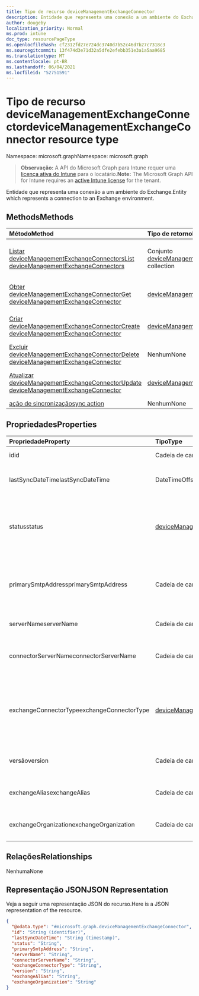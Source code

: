```yaml
---
title: Tipo de recurso deviceManagementExchangeConnector
description: Entidade que representa uma conexão a um ambiente do Exchange.
author: dougeby
localization_priority: Normal
ms.prod: intune
doc_type: resourcePageType
ms.openlocfilehash: cf2312fd27e724dc3740d7b52c46d7b27c7318c3
ms.sourcegitcommit: 13f474d3e71d32a5dfe2efebb351e3a1a5aa9685
ms.translationtype: MT
ms.contentlocale: pt-BR
ms.lasthandoff: 06/04/2021
ms.locfileid: "52751591"
---
```

# <a name="devicemanagementexchangeconnector-resource-type"></a><span data-ttu-id="78835-103">Tipo de recurso deviceManagementExchangeConnector</span><span class="sxs-lookup"><span data-stu-id="78835-103">deviceManagementExchangeConnector resource type</span></span>

<span data-ttu-id="78835-104">Namespace: microsoft.graph</span><span class="sxs-lookup"><span data-stu-id="78835-104">Namespace: microsoft.graph</span></span>

> <span data-ttu-id="78835-105">**Observação:** A API do Microsoft Graph para Intune requer uma [licença ativa do Intune](https://go.microsoft.com/fwlink/?linkid=839381) para o locatário.</span><span class="sxs-lookup"><span data-stu-id="78835-105">**Note:** The Microsoft Graph API for Intune requires an [active Intune license](https://go.microsoft.com/fwlink/?linkid=839381) for the tenant.</span></span>

<span data-ttu-id="78835-106">Entidade que representa uma conexão a um ambiente do Exchange.</span><span class="sxs-lookup"><span data-stu-id="78835-106">Entity which represents a connection to an Exchange environment.</span></span>

## <a name="methods"></a><span data-ttu-id="78835-107">Methods</span><span class="sxs-lookup"><span data-stu-id="78835-107">Methods</span></span>
|<span data-ttu-id="78835-108">Método</span><span class="sxs-lookup"><span data-stu-id="78835-108">Method</span></span>|<span data-ttu-id="78835-109">Tipo de retorno</span><span class="sxs-lookup"><span data-stu-id="78835-109">Return Type</span></span>|<span data-ttu-id="78835-110">Descrição</span><span class="sxs-lookup"><span data-stu-id="78835-110">Description</span></span>|
|:---|:---|:---|
|[<span data-ttu-id="78835-111">Listar deviceManagementExchangeConnectors</span><span class="sxs-lookup"><span data-stu-id="78835-111">List deviceManagementExchangeConnectors</span></span>](../api/intune-onboarding-devicemanagementexchangeconnector-list.md)|<span data-ttu-id="78835-112">Conjunto [deviceManagementExchangeConnector](../resources/intune-onboarding-devicemanagementexchangeconnector.md)</span><span class="sxs-lookup"><span data-stu-id="78835-112">[deviceManagementExchangeConnector](../resources/intune-onboarding-devicemanagementexchangeconnector.md) collection</span></span>|<span data-ttu-id="78835-113">Listar propriedades e relações de objeto de [deviceManagementExchangeConnector](../resources/intune-onboarding-devicemanagementexchangeconnector.md).</span><span class="sxs-lookup"><span data-stu-id="78835-113">List properties and relationships of the [deviceManagementExchangeConnector](../resources/intune-onboarding-devicemanagementexchangeconnector.md) objects.</span></span>|
|[<span data-ttu-id="78835-114">Obter deviceManagementExchangeConnector</span><span class="sxs-lookup"><span data-stu-id="78835-114">Get deviceManagementExchangeConnector</span></span>](../api/intune-onboarding-devicemanagementexchangeconnector-get.md)|[<span data-ttu-id="78835-115">deviceManagementExchangeConnector</span><span class="sxs-lookup"><span data-stu-id="78835-115">deviceManagementExchangeConnector</span></span>](../resources/intune-onboarding-devicemanagementexchangeconnector.md)|<span data-ttu-id="78835-116">Ler propriedades e relações de objetos de [deviceManagementExchangeConnector](../resources/intune-onboarding-devicemanagementexchangeconnector.md).</span><span class="sxs-lookup"><span data-stu-id="78835-116">Read properties and relationships of the [deviceManagementExchangeConnector](../resources/intune-onboarding-devicemanagementexchangeconnector.md) object.</span></span>|
|[<span data-ttu-id="78835-117">Criar deviceManagementExchangeConnector</span><span class="sxs-lookup"><span data-stu-id="78835-117">Create deviceManagementExchangeConnector</span></span>](../api/intune-onboarding-devicemanagementexchangeconnector-create.md)|[<span data-ttu-id="78835-118">deviceManagementExchangeConnector</span><span class="sxs-lookup"><span data-stu-id="78835-118">deviceManagementExchangeConnector</span></span>](../resources/intune-onboarding-devicemanagementexchangeconnector.md)|<span data-ttu-id="78835-119">Criar um novo objeto de [deviceManagementExchangeConnector](../resources/intune-onboarding-devicemanagementexchangeconnector.md).</span><span class="sxs-lookup"><span data-stu-id="78835-119">Create a new [deviceManagementExchangeConnector](../resources/intune-onboarding-devicemanagementexchangeconnector.md) object.</span></span>|
|[<span data-ttu-id="78835-120">Excluir deviceManagementExchangeConnector</span><span class="sxs-lookup"><span data-stu-id="78835-120">Delete deviceManagementExchangeConnector</span></span>](../api/intune-onboarding-devicemanagementexchangeconnector-delete.md)|<span data-ttu-id="78835-121">Nenhum</span><span class="sxs-lookup"><span data-stu-id="78835-121">None</span></span>|<span data-ttu-id="78835-122">Excluir [deviceManagementExchangeConnector](../resources/intune-onboarding-devicemanagementexchangeconnector.md).</span><span class="sxs-lookup"><span data-stu-id="78835-122">Deletes a [deviceManagementExchangeConnector](../resources/intune-onboarding-devicemanagementexchangeconnector.md).</span></span>|
|[<span data-ttu-id="78835-123">Atualizar deviceManagementExchangeConnector</span><span class="sxs-lookup"><span data-stu-id="78835-123">Update deviceManagementExchangeConnector</span></span>](../api/intune-onboarding-devicemanagementexchangeconnector-update.md)|[<span data-ttu-id="78835-124">deviceManagementExchangeConnector</span><span class="sxs-lookup"><span data-stu-id="78835-124">deviceManagementExchangeConnector</span></span>](../resources/intune-onboarding-devicemanagementexchangeconnector.md)|<span data-ttu-id="78835-125">Atualizar as propriedades de um objeto de [deviceManagementExchangeConnector](../resources/intune-onboarding-devicemanagementexchangeconnector.md).</span><span class="sxs-lookup"><span data-stu-id="78835-125">Update the properties of a [deviceManagementExchangeConnector](../resources/intune-onboarding-devicemanagementexchangeconnector.md) object.</span></span>|
|[<span data-ttu-id="78835-126">ação de sincronização</span><span class="sxs-lookup"><span data-stu-id="78835-126">sync action</span></span>](../api/intune-onboarding-devicemanagementexchangeconnector-sync.md)|<span data-ttu-id="78835-127">Nenhum</span><span class="sxs-lookup"><span data-stu-id="78835-127">None</span></span>|<span data-ttu-id="78835-128">Ainda não documentado</span><span class="sxs-lookup"><span data-stu-id="78835-128">Not yet documented</span></span>|

## <a name="properties"></a><span data-ttu-id="78835-129">Propriedades</span><span class="sxs-lookup"><span data-stu-id="78835-129">Properties</span></span>
|<span data-ttu-id="78835-130">Propriedade</span><span class="sxs-lookup"><span data-stu-id="78835-130">Property</span></span>|<span data-ttu-id="78835-131">Tipo</span><span class="sxs-lookup"><span data-stu-id="78835-131">Type</span></span>|<span data-ttu-id="78835-132">Descrição</span><span class="sxs-lookup"><span data-stu-id="78835-132">Description</span></span>|
|:---|:---|:---|
|<span data-ttu-id="78835-133">id</span><span class="sxs-lookup"><span data-stu-id="78835-133">id</span></span>|<span data-ttu-id="78835-134">Cadeia de caracteres</span><span class="sxs-lookup"><span data-stu-id="78835-134">String</span></span>|<span data-ttu-id="78835-135">Ainda não documentado</span><span class="sxs-lookup"><span data-stu-id="78835-135">Not yet documented</span></span>|
|<span data-ttu-id="78835-136">lastSyncDateTime</span><span class="sxs-lookup"><span data-stu-id="78835-136">lastSyncDateTime</span></span>|<span data-ttu-id="78835-137">DateTimeOffset</span><span class="sxs-lookup"><span data-stu-id="78835-137">DateTimeOffset</span></span>|<span data-ttu-id="78835-138">Hora da última sincronização do Exchange Connector</span><span class="sxs-lookup"><span data-stu-id="78835-138">Last sync time for the Exchange Connector</span></span>|
|<span data-ttu-id="78835-139">status</span><span class="sxs-lookup"><span data-stu-id="78835-139">status</span></span>|[<span data-ttu-id="78835-140">deviceManagementExchangeConnectorStatus</span><span class="sxs-lookup"><span data-stu-id="78835-140">deviceManagementExchangeConnectorStatus</span></span>](../resources/intune-onboarding-devicemanagementexchangeconnectorstatus.md)|<span data-ttu-id="78835-141">Exchange Status do conector.</span><span class="sxs-lookup"><span data-stu-id="78835-141">Exchange Connector Status.</span></span> <span data-ttu-id="78835-142">Os valores possíveis são: `none`, `connectionPending`, `connected`, `disconnected`.</span><span class="sxs-lookup"><span data-stu-id="78835-142">Possible values are: `none`, `connectionPending`, `connected`, `disconnected`.</span></span>|
|<span data-ttu-id="78835-143">primarySmtpAddress</span><span class="sxs-lookup"><span data-stu-id="78835-143">primarySmtpAddress</span></span>|<span data-ttu-id="78835-144">Cadeia de caracteres</span><span class="sxs-lookup"><span data-stu-id="78835-144">String</span></span>|<span data-ttu-id="78835-145">Endereço de email usado para configurar o serviço a serviço do Exchange Connector.</span><span class="sxs-lookup"><span data-stu-id="78835-145">Email address used to configure the Service To Service Exchange Connector.</span></span>|
|<span data-ttu-id="78835-146">serverName</span><span class="sxs-lookup"><span data-stu-id="78835-146">serverName</span></span>|<span data-ttu-id="78835-147">Cadeia de caracteres</span><span class="sxs-lookup"><span data-stu-id="78835-147">String</span></span>|<span data-ttu-id="78835-148">O nome do servidor Exchange.</span><span class="sxs-lookup"><span data-stu-id="78835-148">The name of the Exchange server.</span></span>|
|<span data-ttu-id="78835-149">connectorServerName</span><span class="sxs-lookup"><span data-stu-id="78835-149">connectorServerName</span></span>|<span data-ttu-id="78835-150">Cadeia de caracteres</span><span class="sxs-lookup"><span data-stu-id="78835-150">String</span></span>|<span data-ttu-id="78835-151">O nome do servidor que hospeda o Exchange Connector.</span><span class="sxs-lookup"><span data-stu-id="78835-151">The name of the server hosting the Exchange Connector.</span></span>|
|<span data-ttu-id="78835-152">exchangeConnectorType</span><span class="sxs-lookup"><span data-stu-id="78835-152">exchangeConnectorType</span></span>|[<span data-ttu-id="78835-153">deviceManagementExchangeConnectorType</span><span class="sxs-lookup"><span data-stu-id="78835-153">deviceManagementExchangeConnectorType</span></span>](../resources/intune-onboarding-devicemanagementexchangeconnectortype.md)|<span data-ttu-id="78835-154">O tipo de Exchange Connector configurado.</span><span class="sxs-lookup"><span data-stu-id="78835-154">The type of Exchange Connector Configured.</span></span> <span data-ttu-id="78835-155">Os valores possíveis são: `onPremises`, `hosted`, `serviceToService`, `dedicated`.</span><span class="sxs-lookup"><span data-stu-id="78835-155">Possible values are: `onPremises`, `hosted`, `serviceToService`, `dedicated`.</span></span>|
|<span data-ttu-id="78835-156">versão</span><span class="sxs-lookup"><span data-stu-id="78835-156">version</span></span>|<span data-ttu-id="78835-157">Cadeia de caracteres</span><span class="sxs-lookup"><span data-stu-id="78835-157">String</span></span>|<span data-ttu-id="78835-158">A versão do ExchangeConnectorAgent</span><span class="sxs-lookup"><span data-stu-id="78835-158">The version of the ExchangeConnectorAgent</span></span>|
|<span data-ttu-id="78835-159">exchangeAlias</span><span class="sxs-lookup"><span data-stu-id="78835-159">exchangeAlias</span></span>|<span data-ttu-id="78835-160">Cadeia de caracteres</span><span class="sxs-lookup"><span data-stu-id="78835-160">String</span></span>|<span data-ttu-id="78835-161">Um alias atribuído a um servidor Exchange</span><span class="sxs-lookup"><span data-stu-id="78835-161">An alias assigned to the Exchange server</span></span>|
|<span data-ttu-id="78835-162">exchangeOrganization</span><span class="sxs-lookup"><span data-stu-id="78835-162">exchangeOrganization</span></span>|<span data-ttu-id="78835-163">Cadeia de caracteres</span><span class="sxs-lookup"><span data-stu-id="78835-163">String</span></span>|<span data-ttu-id="78835-164">Organização do Exchange no servidor Exchange</span><span class="sxs-lookup"><span data-stu-id="78835-164">Exchange Organization to the Exchange server</span></span>|

## <a name="relationships"></a><span data-ttu-id="78835-165">Relações</span><span class="sxs-lookup"><span data-stu-id="78835-165">Relationships</span></span>
<span data-ttu-id="78835-166">Nenhuma</span><span class="sxs-lookup"><span data-stu-id="78835-166">None</span></span>

## <a name="json-representation"></a><span data-ttu-id="78835-167">Representação JSON</span><span class="sxs-lookup"><span data-stu-id="78835-167">JSON Representation</span></span>
<span data-ttu-id="78835-168">Veja a seguir uma representação JSON do recurso.</span><span class="sxs-lookup"><span data-stu-id="78835-168">Here is a JSON representation of the resource.</span></span>
<!-- {
  "blockType": "resource",
  "keyProperty": "id",
  "@odata.type": "microsoft.graph.deviceManagementExchangeConnector"
}
-->
``` json
{
  "@odata.type": "#microsoft.graph.deviceManagementExchangeConnector",
  "id": "String (identifier)",
  "lastSyncDateTime": "String (timestamp)",
  "status": "String",
  "primarySmtpAddress": "String",
  "serverName": "String",
  "connectorServerName": "String",
  "exchangeConnectorType": "String",
  "version": "String",
  "exchangeAlias": "String",
  "exchangeOrganization": "String"
}
```




